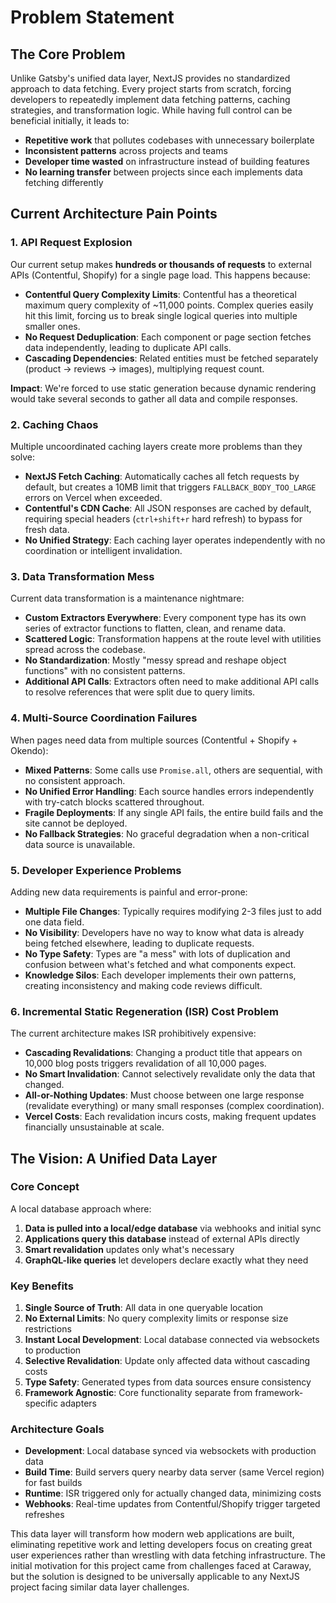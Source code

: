 # Problem Statement

## The Core Problem

Unlike Gatsby's unified data layer, NextJS provides no standardized approach to data fetching. Every project starts from scratch, forcing developers to repeatedly implement data fetching patterns, caching strategies, and transformation logic. While having full control can be beneficial initially, it leads to:

- **Repetitive work** that pollutes codebases with unnecessary boilerplate
- **Inconsistent patterns** across projects and teams
- **Developer time wasted** on infrastructure instead of building features
- **No learning transfer** between projects since each implements data fetching differently

## Current Architecture Pain Points

### 1. API Request Explosion

Our current setup makes **hundreds or thousands of requests** to external APIs (Contentful, Shopify) for a single page load. This happens because:

- **Contentful Query Complexity Limits**: Contentful has a theoretical maximum query complexity of ~11,000 points. Complex queries easily hit this limit, forcing us to break single logical queries into multiple smaller ones.
- **No Request Deduplication**: Each component or page section fetches data independently, leading to duplicate API calls.
- **Cascading Dependencies**: Related entities must be fetched separately (product → reviews → images), multiplying request count.

**Impact**: We're forced to use static generation because dynamic rendering would take several seconds to gather all data and compile responses.

### 2. Caching Chaos

Multiple uncoordinated caching layers create more problems than they solve:

- **NextJS Fetch Caching**: Automatically caches all fetch requests by default, but creates a 10MB limit that triggers `FALLBACK_BODY_TOO_LARGE` errors on Vercel when exceeded.
- **Contentful's CDN Cache**: All JSON responses are cached by default, requiring special headers (`ctrl+shift+r` hard refresh) to bypass for fresh data.
- **No Unified Strategy**: Each caching layer operates independently with no coordination or intelligent invalidation.

### 3. Data Transformation Mess

Current data transformation is a maintenance nightmare:

- **Custom Extractors Everywhere**: Every component type has its own series of extractor functions to flatten, clean, and rename data.
- **Scattered Logic**: Transformation happens at the route level with utilities spread across the codebase.
- **No Standardization**: Mostly "messy spread and reshape object functions" with no consistent patterns.
- **Additional API Calls**: Extractors often need to make additional API calls to resolve references that were split due to query limits.

### 4. Multi-Source Coordination Failures

When pages need data from multiple sources (Contentful + Shopify + Okendo):

- **Mixed Patterns**: Some calls use `Promise.all`, others are sequential, with no consistent approach.
- **No Unified Error Handling**: Each source handles errors independently with try-catch blocks scattered throughout.
- **Fragile Deployments**: If any single API fails, the entire build fails and the site cannot be deployed.
- **No Fallback Strategies**: No graceful degradation when a non-critical data source is unavailable.

### 5. Developer Experience Problems

Adding new data requirements is painful and error-prone:

- **Multiple File Changes**: Typically requires modifying 2-3 files just to add one data field.
- **No Visibility**: Developers have no way to know what data is already being fetched elsewhere, leading to duplicate requests.
- **No Type Safety**: Types are "a mess" with lots of duplication and confusion between what's fetched and what components expect.
- **Knowledge Silos**: Each developer implements their own patterns, creating inconsistency and making code reviews difficult.

### 6. Incremental Static Regeneration (ISR) Cost Problem

The current architecture makes ISR prohibitively expensive:

- **Cascading Revalidations**: Changing a product title that appears on 10,000 blog posts triggers revalidation of all 10,000 pages.
- **No Smart Invalidation**: Cannot selectively revalidate only the data that changed.
- **All-or-Nothing Updates**: Must choose between one large response (revalidate everything) or many small responses (complex coordination).
- **Vercel Costs**: Each revalidation incurs costs, making frequent updates financially unsustainable at scale.

## The Vision: A Unified Data Layer

### Core Concept

A local database approach where:

1. **Data is pulled into a local/edge database** via webhooks and initial sync
2. **Applications query this database** instead of external APIs directly
3. **Smart revalidation** updates only what's necessary
4. **GraphQL-like queries** let developers declare exactly what they need

### Key Benefits

1. **Single Source of Truth**: All data in one queryable location
2. **No External Limits**: No query complexity limits or response size restrictions
3. **Instant Local Development**: Local database connected via websockets to production
4. **Selective Revalidation**: Update only affected data without cascading costs
5. **Type Safety**: Generated types from data sources ensure consistency
6. **Framework Agnostic**: Core functionality separate from framework-specific adapters

### Architecture Goals

- **Development**: Local database synced via websockets with production data
- **Build Time**: Build servers query nearby data server (same Vercel region) for fast builds
- **Runtime**: ISR triggered only for actually changed data, minimizing costs
- **Webhooks**: Real-time updates from Contentful/Shopify trigger targeted refreshes

This data layer will transform how modern web applications are built, eliminating repetitive work and letting developers focus on creating great user experiences rather than wrestling with data fetching infrastructure. The initial motivation for this project came from challenges faced at Caraway, but the solution is designed to be universally applicable to any NextJS project facing similar data layer challenges.
